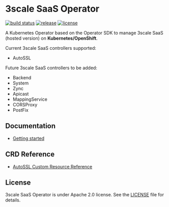 # 3scale SaaS Operator

[![build status](https://circleci.com/gh/3scale/saas-operator.svg?style=shield)](https://circleci.com/gh/3scale/saas-operator)
[![release](https://badgen.net/github/release/3scale/saas-operator)](https://github.com/3scale/saas-operator/releases)
[![license](https://badgen.net/github/license/3scale/saas-operator)](https://github.com/3scale/saas-operator/blob/master/LICENSE)

A Kubernetes Operator based on the Operator SDK to manage 3scale SaaS (hosted version) on **Kubernetes/OpenShift**.

Current 3scale SaaS controllers supported:
* AutoSSL

Future 3scale SaaS controllers to be added:
* Backend
* System
* Zync
* Apicast
* MappingService
* CORSProxy
* PostFix

## Documentation

* [Getting started](docs/getting-started.md)

## CRD Reference

* [AutoSSL Custom Resource Reference](docs/autossl-crd-reference.md)

## License

3scale SaaS Operator is under Apache 2.0 license. See the [LICENSE](LICENSE) file for details.
